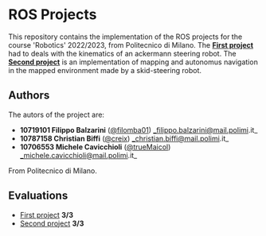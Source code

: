 # ROS Projects
This repository contains the implementation of the ROS projects for the course 'Robotics' 2022/2023, from Politecnico di Milano.
The **[First project](https://github.com/filomba01/ros_projects_2023/tree/main/src/first_project)** had to deals with the kinematics of an ackermann steering robot.
The **[Second project](https://github.com/filomba01/ros_projects_2023/tree/main/src/second_project)** is an implementation of mapping and autonomus navigation in the mapped environment made by a skid-steering robot.

## Authors

The autors of the project are:

-  **10719101 Filippo Balzarini**   ([@filomba01](https://github.com/filomba01)) _filippo.balzarini@mail.polimi.it_
-  **10787158 Christian Biffi** ([@creix](https://github.com/creix)) _christian.biffi@mail.polimi.it_
- **10706553 Michele Cavicchioli** ([@trueMaicol](https://github.com/trueMaicol)) _michele.cavicchioli@mail.polimi.it_

From Politecnico di Milano.

## Evaluations
- [First project](https://github.com/filomba01/ros_projects_2023/tree/main/src/first_project) **3/3**
- [Second project](https://github.com/filomba01/ros_projects_2023/tree/main/src/second_project) **3/3**
